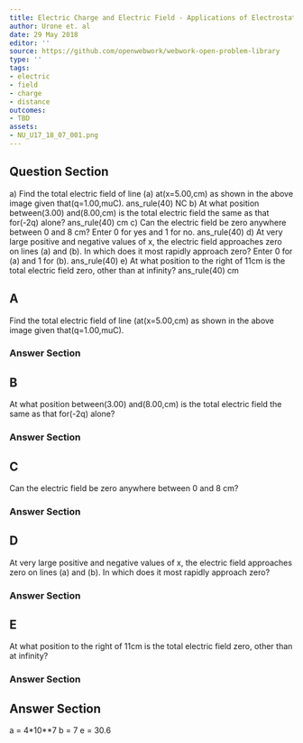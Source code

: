 ```yaml
---
title: Electric Charge and Electric Field - Applications of Electrostatics
author: Urone et. al
date: 29 May 2018
editor: ''
source: https://github.com/openwebwork/webwork-open-problem-library
type: ''
tags:
- electric
- field
- charge
- distance
outcomes:
- TBD
assets:
- NU_U17_18_07_001.png
---
```


## Question Section 

a) Find the total electric field of line (a) at(x=5.00,cm) as shown in the above image given that(q=1.00,muC).
ans_rule(40) NC
b) At what position between(3.00) and(8.00,cm) is the total electric field the same as that for(-2q) alone?
ans_rule(40) cm
c) Can the electric field be zero anywhere between 0 and 8 cm?
Enter 0 for yes and 1 for no.
ans_rule(40) 
d) At very large positive and negative values of x, the electric field approaches zero on lines (a) and (b). In which does it most rapidly approach zero?
Enter 0 for (a) and 1 for (b).
ans_rule(40) 
e) At what position to the right of 11cm is the total electric field zero, other than at infinity?
ans_rule(40) cm
## A
Find the total electric field of line (at(x=5.00,cm) as shown in the above image given that(q=1.00,muC).
### Answer Section
## B
At what position between(3.00) and(8.00,cm) is the total electric field the same as that for(-2q) alone?
### Answer Section
## C
Can the electric field be zero anywhere between 0 and 8 cm?
### Answer Section
## D
At very large positive and negative values of x, the electric field approaches zero on lines (a) and (b). In which does it most rapidly approach zero?
### Answer Section
## E
At what position to the right of 11cm is the total electric field zero, other than at infinity?
### Answer Section


## Answer Section

a = 4*10**7
b = 7
e = 30.6
